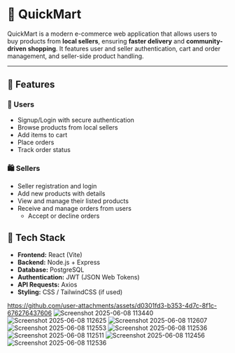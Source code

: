 
# 🛒 QuickMart

QuickMart is a modern e-commerce web application that allows users to buy products from **local sellers**, ensuring **faster delivery** and **community-driven shopping**. It features user and seller authentication, cart and order management, and seller-side product handling.

---

## 🚀 Features

### 👤 Users
- Signup/Login with secure authentication
- Browse products from local sellers
- Add items to cart
- Place orders
- Track order status

### 🛍️ Sellers
- Seller registration and login
- Add new products with details
- View and manage their listed products
- Receive and manage orders from users
  - Accept or decline orders


## 🧱 Tech Stack

- **Frontend:** React (Vite)
- **Backend:** Node.js + Express
- **Database:** PostgreSQL
- **Authentication:** JWT (JSON Web Tokens)
- **API Requests:** Axios
- **Styling:** CSS / TailwindCSS (if used)


https://github.com/user-attachments/assets/d0301fd3-b353-4d7c-8f1c-676276437606
![Screenshot 2025-06-08 113440](https://github.com/user-attachments/assets/b411d6a5-7e71-4d6f-bc06-6fa80fbf291f)
![Screenshot 2025-06-08 112625](https://github.com/user-attachments/assets/509bc179-cd02-40cf-be1e-a5173711c39b)
![Screenshot 2025-06-08 112607](https://github.com/user-attachments/assets/df56214b-bfad-4302-a91a-38be58b0c6d9)
![Screenshot 2025-06-08 112553](https://github.com/user-attachments/assets/b02f34bb-4f0e-4166-851e-e8c706762a7c)
![Screenshot 2025-06-08 112536](https://github.com/user-attachments/assets/ba7d44b4-a765-45f8-9c8f-c6bc66dc5004)
![Screenshot 2025-06-08 112511](https://github.com/user-attachments/assets/82f76398-41d2-4c51-aa10-ced928dc4865)
![Screenshot 2025-06-08 112456](https://github.com/user-attachments/assets/67120e01-4016-4e5a-8990-5dd77910712c)
![Screenshot 2025-06-08 112536](https://github.com/user-attachments/assets/08b1c471-5ff2-448b-8fcc-6e052b8f2237)


